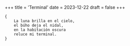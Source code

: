 +++
title = 'Terminal'
date = 2023-12-22
draft = false
+++

	{
		La luna brilla en el cielo,
		el búho deja el nidal,
		en la habitación oscura
		reluce mi terminal.
	}
